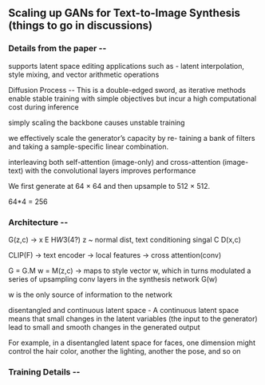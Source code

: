 ## Scaling up GANs for Text-to-Image Synthesis (things to go in discussions)

### Details from the paper -- 
supports latent space editing applications such as - latent interpolation, style mixing, and vector arithmetic operations

Diffusion Process --
This is a double-edged sword, as iterative methods enable stable training with simple objectives but incur a high computational cost during inference

simply scaling the backbone causes unstable training

we effectively scale the generator’s capacity by re-
taining a bank of filters and taking a sample-specific linear
combination.

interleaving both
self-attention (image-only) and cross-attention (image-text)
with the convolutional layers improves performance

We first generate at 64 × 64 and then upsample to
512 × 512. 

64*4 = 256

### Architecture --
G(z,c) -> x E H*W*3(4?) z ~ normal dist, text conditioning singal C
D(x,c) 


CLIP(F) -> text encoder -> local features -> cross attention(conv)


G = G.M
w = M(z,c) -> maps to style vector w, which in turns modulated a series of upsampling conv layers in the synthesis network G(w)

w is the only source of information to the network 

disentangled and continuous latent space - A continuous latent space means that small changes in the latent variables (the input to the generator) lead to small and smooth changes in the generated output

For example, in a disentangled latent space for faces, one dimension might control the hair color, another the lighting, another the pose, and so on



### Training Details -- 
